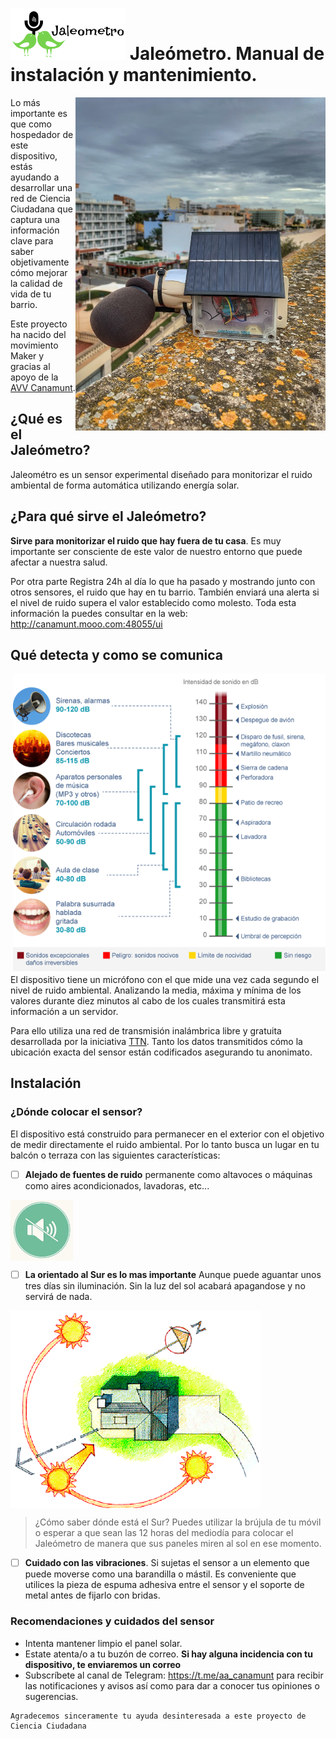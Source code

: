 # <img src="./img/jaleometro_logo_min_transparent.png" />  Jaleómetro. Manual de instalación y mantenimiento.
<img src="./img/jaleometro_1.jpg" width="400" align="right"/> 

Lo más importante es que como hospedador de este dispositivo, estás ayudando a desarrollar una red de Ciencia Ciudadana que captura una información clave para saber objetivamente cómo mejorar la calidad de vida de tu barrio.

Este proyecto ha nacido del movimiento Maker y gracias al apoyo de la [AVV Canamunt](https://es-la.facebook.com/avvcanamunt/).

## ¿Qué es el Jaleómetro?

Jaleométro es un sensor experimental diseñado para monitorizar el ruido ambiental de forma automática utilizando energía solar.

## ¿Para qué sirve el Jaleómetro?

**Sirve para monitorizar el ruido que hay fuera de tu casa**. Es muy importante ser consciente de este valor de nuestro entorno que puede afectar a nuestra salud. 

Por otra parte Registra 24h al día lo que ha pasado y mostrando junto con otros sensores, el ruido que hay en tu barrio. También enviará una alerta si el nivel de ruido supera el valor establecido como molesto. Toda esta información la puedes consultar en la web: http://canamunt.mooo.com:48055/ui

## Qué detecta y como se comunica

<img src="./img/escala_dba.png" width="500" align="right"/> 

El dispositivo tiene un micrófono con el que mide una vez cada segundo el nivel de ruido ambiental. Analizando la media, máxima y mínima de los valores durante diez minutos al cabo de los cuales transmitirá esta información a un servidor. 

Para ello utiliza una red de transmisión inalámbrica libre y gratuita desarrollada por la iniciativa [TTN](https://www.thethingsnetwork.org/community/mallorca/). Tanto los datos transmitidos cómo la ubicación exacta del sensor están codificados asegurando tu anonimato.

## Instalación
### ¿Dónde colocar el sensor?
El dispositivo está construido para permanecer en el exterior con el objetivo de medir directamente el ruido ambiental. Por lo tanto busca un lugar en tu balcón o terraza con las siguientes características:

- [ ] **Alejado de fuentes de ruido** permanente como altavoces o máquinas como aires acondicionados, lavadoras, etc...

<img src="./img/no_noise.png" width="100" align="center"/> 

- [ ] **La orientado al Sur es lo mas importante** Aunque puede aguantar unos tres días sin iluminación. Sin la luz del sol acabará apagandose y no servirá de nada.

<img src="./img/Optimal-Solar-Orientation.png" width="400" align="center"/> 

> ¿Cómo saber dónde está el Sur? Puedes utilizar la brújula de tu móvil o esperar a que sean las 12 horas del mediodía para colocar el Jaleómetro de manera que sus paneles miren al sol en ese momento.

- [ ] **Cuidado con las vibraciones**. Si sujetas el sensor a un elemento que puede moverse como una barandilla o mástil. Es conveniente que utilices la pieza de espuma adhesiva entre el sensor y el soporte de metal antes de fijarlo con bridas.

### Recomendaciones y cuidados del sensor
- Intenta mantener limpio el panel solar.
- Estate atenta/o a tu buzón de correo. **Si hay alguna incidencia con tu dispositivo, te enviaremos un correo**
- Subscríbete al canal de Telegram: https://t.me/aa_canamunt para recibir las notificaciones y avisos así como para dar a conocer tus opiniones o sugerencias.

```
Agradecemos sinceramente tu ayuda desinteresada a este proyecto de Ciencia Ciudadana
```




